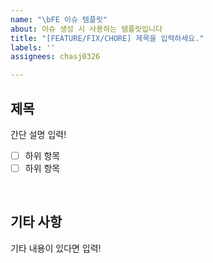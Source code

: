 ```yaml
---
name: "\bFE 이슈 템플릿"
about: 이슈 생성 시 사용하는 템플릿입니다
title: "[FEATURE/FIX/CHORE] 제목을 입력하세요."
labels: ''
assignees: chasj0326

---
```


## 제목
간단 설명 입력!

- [ ] 하위 항목
- [ ] 하위 항목

<br/>

## 기타 사항
기타 내용이 있다면 입력!
